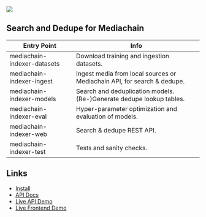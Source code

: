 
[<img src="https://github.com/mediachain/mediachain-indexer/raw/master/diagram_1.png">](https://github.com/mediachain/mediachain-indexer/raw/master/diagram_1.png)

## Search and Dedupe for Mediachain

Entry Point                 |  Info
----------------------------|---------------------
mediachain-indexer-datasets | Download training and ingestion datasets.
mediachain-indexer-ingest   | Ingest media from local sources or Mediachain API, for search & dedupe.
mediachain-indexer-models   | Search and deduplication models. (Re-)Generate dedupe lookup tables.
mediachain-indexer-eval     | Hyper-parameter optimization and evaluation of models.
mediachain-indexer-web      | Search & dedupe REST API.
mediachain-indexer-test     | Tests and sanity checks.

## Links

- [Install](https://github.com/mediachain/mediachain-indexer/INSTALL.md)
- [API Docs](http://mediachainlabs-api-docs.s3-website-us-east-1.amazonaws.com/)
- [Live API Demo](http://images.mediachain.io)
- [Live Frontend Demo](http://images.mediachain.io)
